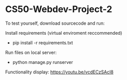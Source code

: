 # CS50-Webdev-Project-2

To test yourself, download sourcecode and run:

Install requirements (virtual enviroment reccommended)
- pip install -r requirements.txt

Run files on local server:
- python manage.py runserver

Functionality display: https://youtu.be/vcdECzSAcI8
